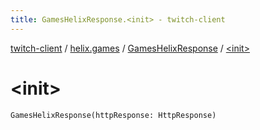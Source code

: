 ```yaml
---
title: GamesHelixResponse.<init> - twitch-client
---
```


[twitch-client](../../index.html) / [helix.games](../index.html) / [GamesHelixResponse](index.html) / [&lt;init&gt;](./-init-.html)

# &lt;init&gt;

`GamesHelixResponse(httpResponse: HttpResponse)`